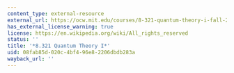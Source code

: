 ```yaml
---
content_type: external-resource
external_url: https://ocw.mit.edu/courses/8-321-quantum-theory-i-fall-2017/
has_external_license_warning: true
license: https://en.wikipedia.org/wiki/All_rights_reserved
status: ''
title: '*8.321 Quantum Theory I*'
uid: 08fab85d-020c-4bf4-96e8-2206dbdb283a
wayback_url: ''
---
```

